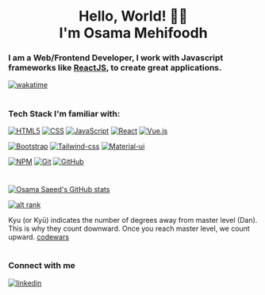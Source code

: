 <h1 align="center">Hello, World! 👋🏻<br>I'm Osama Mehifoodh</h1>

### I am a Web/Frontend Developer, I work with Javascript frameworks like [ReactJS](https://beta.reactjs.org/), to create great applications.

[![wakatime](https://wakatime.com/badge/user/4ca5fb80-dcbc-457c-97b7-3093e097276e.svg)](https://wakatime.com/@4ca5fb80-dcbc-457c-97b7-3093e097276e)
#
### Tech Stack I'm familiar with:

[![HTML5](https://img.shields.io/badge/html5-%23E34F26.svg?style=for-the-badge&logo=html5&logoColor=white)](https://developer.mozilla.org/en-US/docs/Web/HTML)
[![CSS](https://img.shields.io/badge/css3-%231572B6.svg?style=for-the-badge&logo=css3&logoColor=white)](https://developer.mozilla.org/en-US/docs/Web/CSS)
[![JavaScript](https://img.shields.io/badge/JavaScript-yellow?style=for-the-badge&logo=javascript&logoColor=white)](https://developer.mozilla.org/en-US/docs/Web/JavaScript)
[![React](https://img.shields.io/badge/react-%2320232a.svg?style=for-the-badge&logo=react&logoColor=white)](https://beta.reactjs.org/)
[![Vue.js](https://img.shields.io/badge/vuejs-%2335495e.svg?style=for-the-badge&logo=vuedotjs&logoColor=white)](https://vuejs.org/v2/guide/)

[![Bootstrap](https://img.shields.io/badge/bootstrap-%23563D7C.svg?style=for-the-badge&logo=bootstrap&logoColor=white)](https://getbootstrap.com/)
[![Tailwind-css](https://img.shields.io/badge/Tailwind_CSS-38B2AC?style=for-the-badge&logo=tailwind-css&logoColor=white)](https://tailwindcss.com/)
[![Material-ui](https://img.shields.io/badge/Material--UI-0081CB?style=for-the-badge&logo=material-ui&logoColor=white)](https://mui.com/)

[![NPM](https://img.shields.io/badge/NPM-ffffff.svg?style=for-the-badge&logo=npm)](https://docs.npmjs.com/)
[![Git](https://img.shields.io/badge/git-ffffff.svg?style=for-the-badge&logo=git)](https://git-scm.com/doc)
[![GitHub](https://img.shields.io/badge/github-ffffff.svg?style=for-the-badge&logo=github&logoColor=%23000000)](https://github.com/OsDroidi/)

#
[![Osama Saeed's GitHub stats](https://github-readme-stats.vercel.app/api/?username=osdroidi&show_icons=true&title_color=fff&icon_color=fff&text_color=9f9f9f&bg_color=151515)](https://github.com/OsDroidi/)

[![alt rank](https://www.codewars.com/users/OsDroidi/badges/large)](https://www.codewars.com/users/OsDroidi/stats)

Kyu (or Kyū) indicates the number of degrees away from master level (Dan). This is why they count downward. Once you reach master level, we count upward.
[codewars](https://docs.codewars.com/gamification/ranks#required-score)
#

### Connect with me

[![linkedin](https://img.shields.io/badge/linkedin-00a0dc?style=for-the-badge&logo=linkedin&logoColor=white)](https://www.linkedin.com/in/osdroidi)
